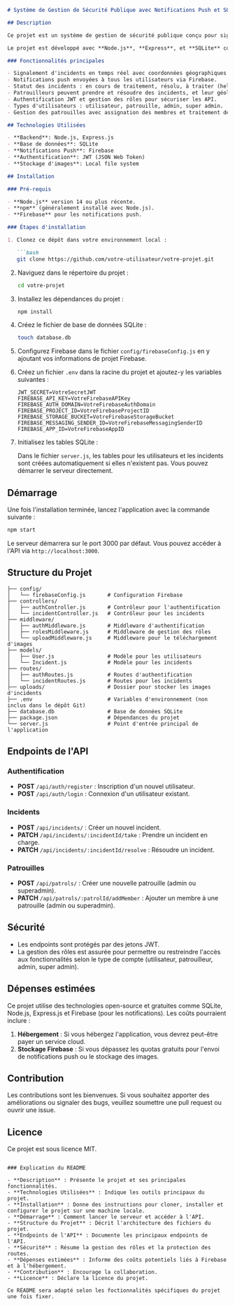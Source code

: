 ```md
# Système de Gestion de Sécurité Publique avec Notifications Push et SQLite

## Description

Ce projet est un système de gestion de sécurité publique conçu pour signaler des incidents en temps réel, suivre leur statut et permettre aux patrouilles d'intervenir. L'application envoie des notifications push via Firebase à différents types d'utilisateurs : utilisateurs, patrouilleurs, administrateurs, et super administrateurs.

Le projet est développé avec **Node.js**, **Express**, et **SQLite** comme base de données locale. Les utilisateurs peuvent signaler des incidents, et les patrouilleurs peuvent prendre en charge et résoudre ces incidents. Le système gère les différents rôles et assure la sécurité des endpoints via JWT.

### Fonctionnalités principales

- Signalement d'incidents en temps réel avec coordonnées géographiques et images.
- Notifications push envoyées à tous les utilisateurs via Firebase.
- Statut des incidents : en cours de traitement, résolu, à traiter (help).
- Patrouilleurs peuvent prendre et résoudre des incidents, et leur géolocalisation est enregistrée.
- Authentification JWT et gestion des rôles pour sécuriser les API.
- Types d'utilisateurs : utilisateur, patrouille, admin, super admin.
- Gestion des patrouilles avec assignation des membres et traitement des incidents.

## Technologies Utilisées

- **Backend**: Node.js, Express.js
- **Base de données**: SQLite
- **Notifications Push**: Firebase
- **Authentification**: JWT (JSON Web Token)
- **Stockage d'images**: Local file system

## Installation

### Pré-requis

- **Node.js** version 14 ou plus récente.
- **npm** (généralement installé avec Node.js).
- **Firebase** pour les notifications push.

### Étapes d'installation

1. Clonez ce dépôt dans votre environnement local :

   ```bash
   git clone https://github.com/votre-utilisateur/votre-projet.git
   ```

2. Naviguez dans le répertoire du projet :

   ```bash
   cd votre-projet
   ```

3. Installez les dépendances du projet :

   ```bash
   npm install
   ```

4. Créez le fichier de base de données SQLite :

   ```bash
   touch database.db
   ```

5. Configurez Firebase dans le fichier `config/firebaseConfig.js` en y ajoutant vos informations de projet Firebase.

6. Créez un fichier `.env` dans la racine du projet et ajoutez-y les variables suivantes :

   ```
   JWT_SECRET=VotreSecretJWT
   FIREBASE_API_KEY=VotreFirebaseAPIKey
   FIREBASE_AUTH_DOMAIN=VotreFirebaseAuthDomain
   FIREBASE_PROJECT_ID=VotreFirebaseProjectID
   FIREBASE_STORAGE_BUCKET=VotreFirebaseStorageBucket
   FIREBASE_MESSAGING_SENDER_ID=VotreFirebaseMessagingSenderID
   FIREBASE_APP_ID=VotreFirebaseAppID
   ```

7. Initialisez les tables SQLite :

   Dans le fichier `server.js`, les tables pour les utilisateurs et les incidents sont créées automatiquement si elles n'existent pas. Vous pouvez démarrer le serveur directement.

## Démarrage

Une fois l'installation terminée, lancez l'application avec la commande suivante :

```bash
npm start
```

Le serveur démarrera sur le port 3000 par défaut. Vous pouvez accéder à l'API via `http://localhost:3000`.

## Structure du Projet

```
├── config/
│   └── firebaseConfig.js       # Configuration Firebase
├── controllers/
│   ├── authController.js       # Contrôleur pour l'authentification
│   └── incidentController.js   # Contrôleur pour les incidents
├── middleware/
│   ├── authMiddleware.js       # Middleware d'authentification
│   ├── rolesMiddleware.js      # Middleware de gestion des rôles
│   └── uploadMiddleware.js     # Middleware pour le téléchargement d'images
├── models/
│   ├── User.js                 # Modèle pour les utilisateurs
│   └── Incident.js             # Modèle pour les incidents
├── routes/
│   ├── authRoutes.js           # Routes d'authentification
│   └── incidentRoutes.js       # Routes pour les incidents
├── uploads/                    # Dossier pour stocker les images d'incidents
├── .env                        # Variables d'environnement (non inclus dans le dépôt Git)
├── database.db                 # Base de données SQLite
├── package.json                # Dépendances du projet
└── server.js                   # Point d'entrée principal de l'application
```

## Endpoints de l'API

### Authentification

- **POST** `/api/auth/register` : Inscription d'un nouvel utilisateur.
- **POST** `/api/auth/login` : Connexion d'un utilisateur existant.

### Incidents

- **POST** `/api/incidents/` : Créer un nouvel incident.
- **PATCH** `/api/incidents/:incidentId/take` : Prendre un incident en charge.
- **PATCH** `/api/incidents/:incidentId/resolve` : Résoudre un incident.

### Patrouilles

- **POST** `/api/patrols/` : Créer une nouvelle patrouille (admin ou superadmin).
- **PATCH** `/api/patrols/:patrolId/addMember` : Ajouter un membre à une patrouille (admin ou superadmin).

## Sécurité

- Les endpoints sont protégés par des jetons JWT.
- La gestion des rôles est assurée pour permettre ou restreindre l'accès aux fonctionnalités selon le type de compte (utilisateur, patrouilleur, admin, super admin).

## Dépenses estimées

Ce projet utilise des technologies open-source et gratuites comme SQLite, Node.js, Express.js et Firebase (pour les notifications). Les coûts pourraient inclure :

1. **Hébergement** : Si vous hébergez l'application, vous devrez peut-être payer un service cloud.
2. **Stockage Firebase** : Si vous dépassez les quotas gratuits pour l'envoi de notifications push ou le stockage des images.

## Contribution

Les contributions sont les bienvenues. Si vous souhaitez apporter des améliorations ou signaler des bugs, veuillez soumettre une pull request ou ouvrir une issue.

## Licence

Ce projet est sous licence MIT.
```

### Explication du README

- **Description** : Présente le projet et ses principales fonctionnalités.
- **Technologies Utilisées** : Indique les outils principaux du projet.
- **Installation** : Donne des instructions pour cloner, installer et configurer le projet sur une machine locale.
- **Démarrage** : Comment lancer le serveur et accéder à l'API.
- **Structure du Projet** : Décrit l'architecture des fichiers du projet.
- **Endpoints de l'API** : Documente les principaux endpoints de l'API.
- **Sécurité** : Résume la gestion des rôles et la protection des routes.
- **Dépenses estimées** : Informe des coûts potentiels liés à Firebase et à l'hébergement.
- **Contribution** : Encourage la collaboration.
- **Licence** : Déclare la licence du projet.

Ce README sera adapté selon les foctionnalités spécifiques du projet une fois fixer.